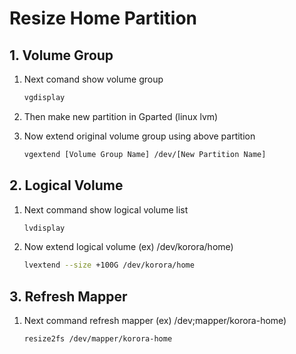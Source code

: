 # Resize Home Partition

## 1. Volume Group

1. Next comand show volume group

   ```bash
   vgdisplay
   ```

2. Then make new partition in Gparted (linux lvm)

3. Now extend original volume group using above partition

   ```bash
   vgextend [Volume Group Name] /dev/[New Partition Name]
   ```



## 2. Logical Volume

1. Next command show logical volume list

   ```bash
   lvdisplay
   ```

2. Now extend logical volume (ex) /dev/korora/home)

   ```bash
   lvextend --size +100G /dev/korora/home
   ```



## 3. Refresh Mapper

1. Next command refresh mapper (ex) /dev;mapper/korora-home)

   ```bash
   resize2fs /dev/mapper/korora-home
   ```

   ​